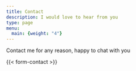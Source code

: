 ```yaml
---
title: Contact
description: I would love to hear from you
type: page
menu:
  main: {weight: "4"}
---
```


Contact me for any reason, happy to chat with you

{{< form-contact >}}
